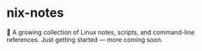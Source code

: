 # nix-notes
🐧 A growing collection of Linux notes, scripts, and command-line references. Just getting started — more coming soon.
